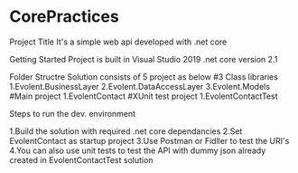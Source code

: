 # CorePractices
Project Title
It's a simple web api developed with .net core 

Getting Started
Project is built in Visual Studio 2019 .net core version 2.1

Folder Structre
Solution consists of 5 project as below
#3 Class libraries
  1.Evolent.BusinessLayer
  2.Evolent.DataAccessLayer
  3.Evolent.Models
#Main project 
  1.EvolentContact
#XUnit test project 
  1.EvolentContactTest
  
Steps to run the dev. environment

1.Build the solution with required .net core dependancies
2.Set EvolentContact as startup project
3.Use Postman or Fidller to test the URI's
4.You can also use unit tests to test the API with dummy json already created in EvolentContactTest solution
